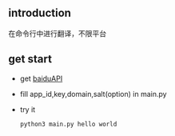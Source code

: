 ## introduction

在命令行中进行翻译，不限平台


## get start

- get [baiduAPI](https://api.fanyi.baidu.com/product/12)
- fill app_id,key,domain,salt(option) in main.py

- try it
    ```dash
    python3 main.py hello world
    ```


